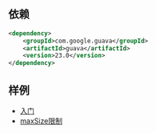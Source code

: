 
## 依赖 
```pom.xml
<dependency>
    <groupId>com.google.guava</groupId>
    <artifactId>guava</artifactId>
    <version>23.0</version>
</dependency>
```

## 样例

- [入门](LoadingCacheTest.java)
- [maxSize限制](LoadingCacheMaxSizeTest.java)
